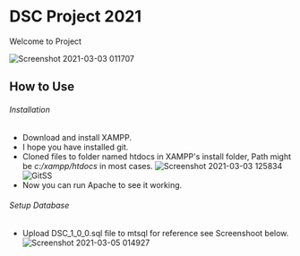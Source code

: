 # DSC Project 2021
 Welcome to Project

![Screenshot 2021-03-03 011707](https://user-images.githubusercontent.com/76168019/109705841-3cdc3800-7bbe-11eb-9aa7-5b24386aa4f7.png)
## How to Use
###### Installation
- Download and install XAMPP.
- I hope you have installed git.
- Cloned files to folder named htdocs in XAMPP's install folder, Path might be *c:/xampp/htdocs* in most cases.
  ![Screenshot 2021-03-03 125834](https://user-images.githubusercontent.com/76168019/109769427-31215d80-7c20-11eb-8119-050c9829e91d.png)
  ![GitSS](https://user-images.githubusercontent.com/76168019/109769111-ca03a900-7c1f-11eb-8d43-5b67839bd3ed.png)
- Now you can run Apache to see it working.
###### Setup Database
- Upload DSC_1_0_0.sql file to mtsql for reference see Screenshoot below.
  ![Screenshot 2021-03-05 014927](https://user-images.githubusercontent.com/76168019/110025448-64193d80-7d55-11eb-8006-c2f6e537185f.png)

